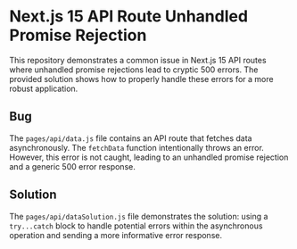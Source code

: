 # Next.js 15 API Route Unhandled Promise Rejection

This repository demonstrates a common issue in Next.js 15 API routes where unhandled promise rejections lead to cryptic 500 errors. The provided solution shows how to properly handle these errors for a more robust application.

## Bug
The `pages/api/data.js` file contains an API route that fetches data asynchronously.  The `fetchData` function intentionally throws an error.  However, this error is not caught, leading to an unhandled promise rejection and a generic 500 error response.

## Solution
The `pages/api/dataSolution.js` file demonstrates the solution: using a `try...catch` block to handle potential errors within the asynchronous operation and sending a more informative error response.